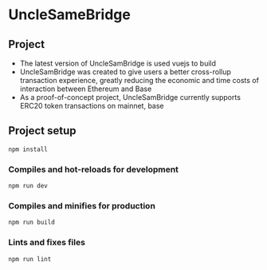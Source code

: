 # UncleSameBridge
## Project

- The latest version of UncleSamBridge is used vuejs to build
- UncleSamBridge was created to give users a better cross-rollup transaction experience, greatly reducing the economic and time costs of interaction between Ethereum and Base
- As a proof-of-concept project, UncleSamBridge currently supports ERC20 token transactions on mainnet, base


## Project setup

```
npm install
```

### Compiles and hot-reloads for development
```
npm run dev
```

### Compiles and minifies for production
```
npm run build
```

### Lints and fixes files
```
npm run lint
```
